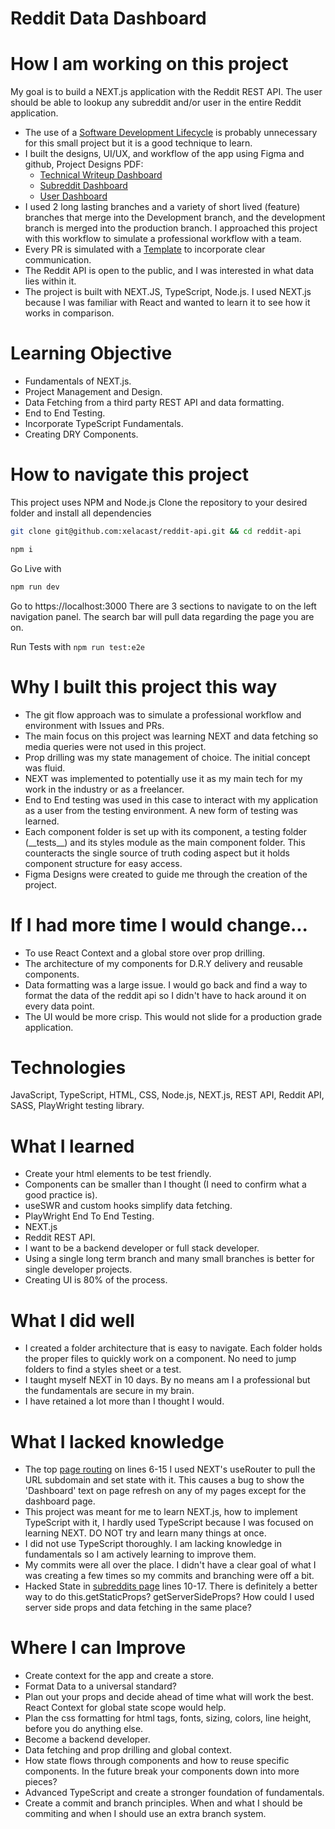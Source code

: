 # Reddit Data Dashboard

# How I am working on this project

My goal is to build a NEXT.js application with the Reddit REST API. The user should be able to lookup any subreddit and/or user in the entire Reddit application.

- The use of a [Software Development Lifecycle](./SDLC.md) is probably unnecessary for this small project but it is a good technique to learn.
- I built the designs, UI/UX, and workflow of the app using Figma and github, Project Designs PDF:
  - [Technical Writeup Dashboard](https://drive.google.com/file/d/1tP4z9t34Qo6WgABMA55-k3X6thAqcdem/view?usp=sharing)
  - [Subreddit Dashboard](https://drive.google.com/file/d/1ep2JeKVOIhHOM9GonAK2PBlwP-yo9M6f/view?usp=sharing)
  - [User Dashboard](https://drive.google.com/file/d/11OORE37_rroFUpjcqpNSSsF3ah3CcGzi/view?usp=sharing)
- I used 2 long lasting branches and a variety of short lived (feature) branches that merge into the Development branch, and the development branch is merged into the production branch. I approached this project with this workflow to simulate a professional workflow with a team.
- Every PR is simulated with a [Template](.github/pull_request_template.md) to incorporate clear communication.
- The Reddit API is open to the public, and I was interested in what data lies within it.
- The project is built with NEXT.JS, TypeScript, Node.js. I used NEXT.js because I was familiar with React and wanted to learn it to see how it works in comparison.

# Learning Objective

- Fundamentals of NEXT.js.
- Project Management and Design.
- Data Fetching from a third party REST API and data formatting.
- End to End Testing.
- Incorporate TypeScript Fundamentals.
- Creating DRY Components.

# How to navigate this project

This project uses NPM and Node.js
Clone the repository to your desired folder and install all dependencies
```bash
git clone git@github.com:xelacast/reddit-api.git && cd reddit-api
```
```bash
npm i
```

Go Live with
```bash
npm run dev
```
Go to https://localhost:3000
There are 3 sections to navigate to on the left navigation panel. The search bar will pull data regarding the page you are on.

Run Tests with
`npm run test:e2e`

# Why I built this project this way

- The git flow approach was to simulate a professional workflow and environment with Issues and PRs.
- The main focus on this project was learning NEXT and data fetching so media queries were not used in this project.
- Prop drilling was my state management of choice. The initial concept was fluid.
- NEXT was implemented to potentially use it as my main tech for my work in the industry or as a freelancer.
- End to End testing was used in this case to interact with my application as a user from the testing environment. A new form of testing was learned.
- Each component folder is set up with its component, a testing folder (\_\_tests\_\_) and its styles module as the main component folder. This counteracts the single source of truth coding aspect but it holds component structure for easy access.
- Figma Designs were created to guide me through the creation of the project.

# If I had more time I would change...

- To use React Context and a global store over prop drilling.
- The architecture of my components for D.R.Y delivery and reusable components.
- Data formatting was a large issue. I would go back and find a way to format the data of the reddit api so I didn't have to hack around it on every data point.
- The UI would be more crisp. This would not slide for a production grade application.

# Technologies

JavaScript, TypeScript, HTML, CSS, Node.js, NEXT.js, REST API, Reddit API, SASS, PlayWright testing library.

# What I learned

- Create your html elements to be test friendly.
- Components can be smaller than I thought (I need to confirm what a good practice is).
- useSWR and custom hooks simplify data fetching.
- PlayWright End To End Testing.
- NEXT.js
- Reddit REST API.
- I want to be a backend developer or full stack developer.
- Using a single long term branch and many small branches is better for single developer projects.
- Creating UI is 80% of the process.

# What I did well

- I created a folder architecture that is easy to navigate. Each folder holds the proper files to quickly work on a component. No need to jump folders to find a styles sheet or a test.
- I taught myself NEXT in 10 days. By no means am I a professional but the fundamentals are secure in my brain.
- I have retained a lot more than I thought I would.

# What I lacked knowledge

- The top [page routing](./components/header.tsx) on lines 6-15 I used NEXT's useRouter to pull the URL subdomain and set state with it. This causes a bug to show the 'Dashboard' text on page refresh on any of my pages except for the dashboard page.
- This project was meant for me to learn NEXT.js, how to implement TypeScript with it, I hardly used TypeScript because I was focused on learning NEXT. DO NOT try and learn many things at once.
- I did not use TypeScript thoroughly. I am lacking knowledge in fundamentals so I am actively learning to improve them.
- My commits were all over the place. I didn't have a clear goal of what I was creating a few times so my commits and branching were off a bit.
- Hacked State in [subreddits page](./pages/subreddits.tsx) lines 10-17. There is definitely a better way to do this.getStaticProps? getServerSideProps? How could I used server side props and data fetching in the same place?

# Where I can Improve

- Create context for the app and create a store.
- Format Data to a universal standard?
- Plan out your props and decide ahead of time what will work the best. React Context for global state scope would help.
- Plan the css formatting for html tags, fonts, sizing, colors, line height, before you do anything else.
- Become a backend developer.
- Data fetching and prop drilling and global context.
- How state flows through components and how to reuse specific components. In the future break your components down into more pieces?
- Advanced TypeScript and create a stronger foundation of fundamentals.
- Create a commit and branch principles. When and what I should be commiting and when I should use an extra branch system.
